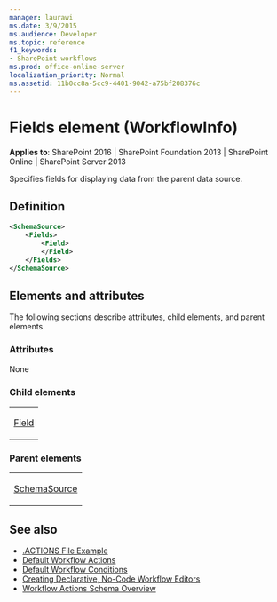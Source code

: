 ```yaml
---
manager: laurawi
ms.date: 3/9/2015
ms.audience: Developer
ms.topic: reference
f1_keywords:
- SharePoint workflows
ms.prod: office-online-server
localization_priority: Normal
ms.assetid: 11b0cc8a-5cc9-4401-9042-a75bf208376c
---
```


# Fields element (WorkflowInfo)

**Applies to**: SharePoint 2016 | SharePoint Foundation 2013 | SharePoint Online | SharePoint Server 2013

Specifies fields for displaying data from the parent data source.

## Definition

```XML
<SchemaSource>
    <Fields>
        <Field>
        </Field>
    </Fields>
</SchemaSource>
```

## Elements and attributes

The following sections describe attributes, child elements, and parent elements.

### Attributes

None

### Child elements

<table>
<colgroup>
<col width="100%" />
</colgroup>
<tbody>
<tr class="odd">
<td align="left"><p><a href="field-element-workflowinfo.md">Field</a></p></td>
</tr>
</tbody>
</table>

### Parent elements

<table>
<colgroup>
<col width="100%" />
</colgroup>
<tbody>
<tr class="odd">
<td align="left"><p><a href="schemasource-element-workflowinfo.md">SchemaSource</a></p></td>
</tr>
</tbody>
</table>


## See also

- [.ACTIONS File Example](actions-file-example-workflowinfo.md)
- [Default Workflow Actions](default-workflow-actions-workflowinfo.md)
- [Default Workflow Conditions](default-workflow-conditions-workflowinfo.md)
- [Creating Declarative, No-Code Workflow Editors](https://msdn.microsoft.com/library/office/bb417436.aspx)
- [Workflow Actions Schema Overview](https://msdn.microsoft.com/library/office/bb897626.aspx)









